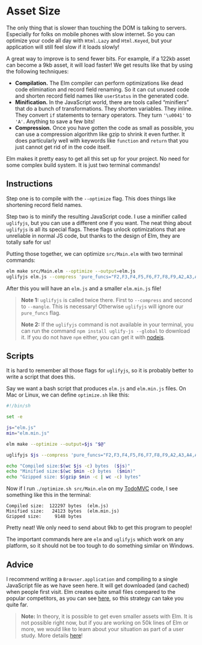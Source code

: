 # Asset Size

The only thing that is slower than touching the DOM is talking to servers. Especially for folks on mobile phones with slow internet. So you can optimize your code all day with `Html.Lazy` and `Html.Keyed`, but your application will still feel slow if it loads slowly!

A great way to improve is to send fewer bits. For example, if a 122kb asset can become a 9kb asset, it will load faster! We get results like that by using the following techniques:

- **Compilation.** The Elm compiler can perform optimizations like dead code elimination and record field renaming. So it can cut unused code and shorten record field names like `userStatus` in the generated code.
- **Minification.** In the JavaScript world, there are tools called “minifiers” that do a bunch of transformations. They shorten variables. They inline. They convert `if` statements to ternary operators. They turn `'\u0041'` to `'A'`. Anything to save a few bits!
- **Compression.** Once you have gotten the code as small as possible, you can use a compression algorithm like gzip to shrink it even further. It does particularly well with keywords like `function` and `return` that you just cannot get rid of in the code itself.

Elm makes it pretty easy to get all this set up for your project. No need for some complex build system. It is just two terminal commands!


## Instructions

Step one is to compile with the `--optimize` flag. This does things like shortening record field names.

Step two is to minify the resulting JavaScript code. I use a minifier called `uglifyjs`, but you can use a different one if you want. The neat thing about `uglifyjs` is all its special flags. These flags unlock optimizations that are unreliable in normal JS code, but thanks to the design of Elm, they are totally safe for us!

Putting those together, we can optimize `src/Main.elm` with two terminal commands:

```bash
elm make src/Main.elm --optimize --output=elm.js
uglifyjs elm.js --compress 'pure_funcs="F2,F3,F4,F5,F6,F7,F8,F9,A2,A3,A4,A5,A6,A7,A8,A9",pure_getters,keep_fargs=false,unsafe_comps,unsafe' | uglifyjs --mangle --output elm.min.js
```

After this you will have an `elm.js` and a smaller `elm.min.js` file!

> **Note 1:** `uglifyjs` is called twice there. First to `--compress` and second to `--mangle`. This is necessary! Otherwise `uglifyjs` will ignore our `pure_funcs` flag.
>
> **Note 2:** If the `uglifyjs` command is not available in your terminal, you can run the command `npm install uglify-js --global` to download it. If you do not have `npm` either, you can get it with [nodejs](https://nodejs.org/).


## Scripts

It is hard to remember all those flags for `uglifyjs`, so it is probably better to write a script that does this.

Say we want a bash script that produces `elm.js` and `elm.min.js` files. On Mac or Linux, we can define `optimize.sh` like this:

```bash
#!/bin/sh

set -e

js="elm.js"
min="elm.min.js"

elm make --optimize --output=$js "$@"

uglifyjs $js --compress 'pure_funcs="F2,F3,F4,F5,F6,F7,F8,F9,A2,A3,A4,A5,A6,A7,A8,A9",pure_getters,keep_fargs=false,unsafe_comps,unsafe' | uglifyjs --mangle --output $min

echo "Compiled size:$(wc $js -c) bytes  ($js)"
echo "Minified size:$(wc $min -c) bytes  ($min)"
echo "Gzipped size: $(gzip $min -c | wc -c) bytes"
```

Now if I run `./optimize.sh src/Main.elm` on my [TodoMVC](https://github.com/evancz/elm-todomvc) code, I see something like this in the terminal:

```
Compiled size:  122297 bytes  (elm.js)
Minified size:   24123 bytes  (elm.min.js)
Gzipped size:     9148 bytes
```

Pretty neat! We only need to send about 9kb to get this program to people!

The important commands here are `elm` and `uglifyjs` which work on any platform, so it should not be too tough to do something similar on Windows.


## Advice

I recommend writing a `Browser.application` and compiling to a single JavaScript file as we have seen here. It will get downloaded (and cached) when people first visit. Elm creates quite small files compared to the popular competitors, as you can see [here](https://elm-lang.org/blog/small-assets-without-the-headache), so this strategy can take you quite far.

> **Note:** In theory, it is possible to get even smaller assets with Elm. It is not possible right now, but if you are working on 50k lines of Elm or more, we would like to learn about your situation as part of a user study. More details [here](https://gist.github.com/evancz/fc6ff4995395a1643155593a182e2de7)!
